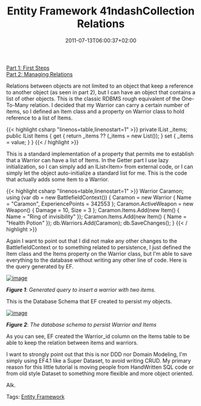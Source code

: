 ﻿---
title: "Entity Framework 41ndashCollection Relations"
description: ""
date: 2011-07-13T06:00:37+02:00
draft: false
tags: [EF Code First,EF41,Entity Framework]
categories: [Entity Framework]
---
[Part 1: First Steps](http://www.codewrecks.com/blog/index.php/2011/07/11/entity-framework-4-1-first-steps/)  
[Part 2: Managing Relations](http://www.codewrecks.com/blog/index.php/2011/07/12/entity-framework-4-1-managing-relations/)

Relations between objects are not limited to an object that keep a reference to another object (as seen in part 2), but I can have an object that contains a list of other objects. This is the classic RDBMS rough equivalent of the One-To-Many relation. I decided that my Warrior can carry a certain number of items, so I defined an Item class and a property on Warrior class to hold reference to a list of Items.

{{< highlight csharp "linenos=table,linenostart=1" >}}
private IList<Item> _items;
public IList<Item> Items
{
get { return _items ?? (_items = new List<Item>()); }
set { _items = value; }
}
{{< / highlight >}}

This is a standard implementation of a property that permits me to establish that a Warrior can have a list of Items. In the Getter part I use lazy initialization, so I can simply add an IList&lt;Item&gt; from external code, or I can simply let the object auto-initialize a standard list for me. This is the code that actually adds some item to a Warrior.

{{< highlight csharp "linenos=table,linenostart=1" >}}
Warrior Caramon;
using (var db = new BattlefieldContext())
{
Caramon = new Warrior { Name = "Caramon", ExperiencePoints = 342553 };
Caramon.ActiveWeapon = new Weapon() { Damage = 10, Size = 3 };
Caramon.Items.Add(new Item() { Name = "Ring of invisibility" });
Caramon.Items.Add(new Item() { Name = "Health Potion" });
db.Warriors.Add(Caramon);
db.SaveChanges();
}
{{< / highlight >}}

Again I want to point out that I did not make any other changes to the BattlefieldContext or to something related to persistence, I just defined the Item class and the Items property on the Warrior class, but I'm able to save everything to the database without writing any other line of code. Here is the query generated by EF.

[![image](https://www.codewrecks.com/blog/wp-content/uploads/2011/07/image_thumb6.png "image")](https://www.codewrecks.com/blog/wp-content/uploads/2011/07/image6.png)

 ***Figure 1***: *Generated query to insert a warrior with two items.*

This is the Database Schema that EF created to persist my objects.

[![image](https://www.codewrecks.com/blog/wp-content/uploads/2011/07/image_thumb7.png "image")](https://www.codewrecks.com/blog/wp-content/uploads/2011/07/image7.png)

 ***Figure 2***: *The database schema to persist Warrior and Items*

As you can see, EF created the Warrior\_id column on the Items table to be able to keep the relation between items and warriors.

I want to strongly point out that this is nor DDD nor Domain Modeling, I'm simply using EF4.1 like a Super Dataset, to avoid writing CRUD. My primary reason for this little tutorial is moving people from HandWritten SQL code or from old style Dataset to something more flexible and more object oriented.

Alk.

Tags: [Entity Framework](http://technorati.com/tag/Entity%20Framework)
